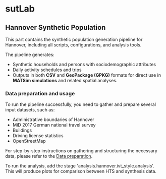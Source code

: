 # sutLab

## Hannover Synthetic Population

This part contains the synthetic population generation pipeline for Hannover, including all scripts, configurations, and analysis tools.

The pipeline generates:

- Synthetic households and persons with sociodemographic attributes
- Daily activity schedules and trips
- Outputs in both **CSV** and **GeoPackage (GPKG)** formats for direct use in **MATSim simulations** and related spatial analyses.

### Data preparation and usage

To run the pipeline successfully, you need to gather and prepare several input datasets, such as:

- Administrative boundaries of Hannover
- MiD 2017 German national travel survey
- Buildings
- Driving license statistics
- OpenStreetMap

For step-by-step instructions on gathering and structuring the necessary data, please refer to the [Data preparation](./docs/population.md).

To run the analysis, add the stage 'analysis.hannover.ivt_style.analysis'. This will produce plots for comparison between HTS and synthesis data.
